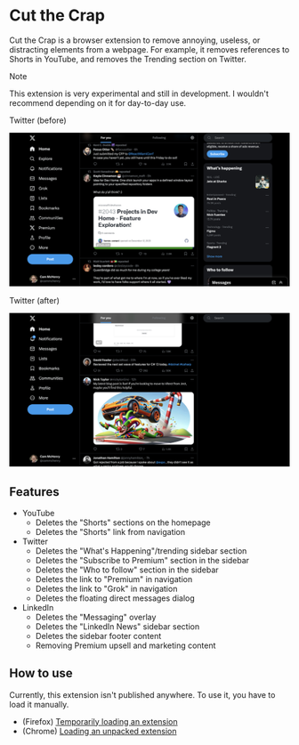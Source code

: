 # Cut the Crap

Cut the Crap is a browser extension to remove annoying, useless, or distracting elements from a webpage. For example,
it removes references to Shorts in YouTube, and removes the Trending section on Twitter.

> [!NOTE]
> This extension is very experimental and still in development. I wouldn't recommend depending on it for day-to-day use.

Twitter (before)

![Twitter before](./docs/assets/twitter-before-dec13.png)

Twitter (after)

![Twitter after](./docs/assets/twitter-after-dec14.png)

## Features

- YouTube
  - Deletes the "Shorts" sections on the homepage
  - Deletes the "Shorts" link from navigation
- Twitter
  - Deletes the "What's Happening"/trending sidebar section
  - Deletes the "Subscribe to Premium" section in the sidebar
  - Deletes the "Who to follow" section in the sidebar
  - Deletes the link to "Premium" in navigation
  - Deletes the link to "Grok" in navigation
  - Deletes the floating direct messages dialog
- LinkedIn
  - Deletes the "Messaging" overlay
  - Deletes the "LinkedIn News" sidebar section
  - Deletes the sidebar footer content
  - Removing Premium upsell and marketing content

## How to use

Currently, this extension isn't published anywhere. To use it, you have to load it manually.

- (Firefox) [Temporarily loading an extension](https://firefox-source-docs.mozilla.org/devtools-user/about_colon_debugging/index.html#loading-a-temporary-extension)
- (Chrome) [Loading an unpacked extension](https://developer.chrome.com/docs/extensions/get-started/tutorial/hello-world#load-unpacked)

